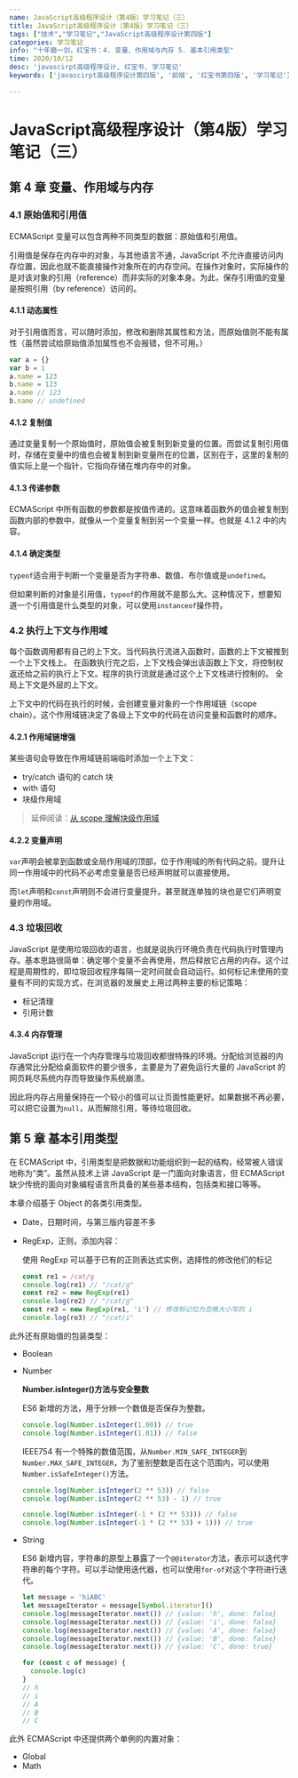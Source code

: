 ```yaml
---
name: JavaScript高级程序设计（第4版）学习笔记（三）
title: JavaScript高级程序设计（第4版）学习笔记（三）
tags: ["技术","学习笔记","JavaScript高级程序设计第四版"]
categories: 学习笔记
info: "十年磨一剑，红宝书：4. 变量、作用域与内存 5. 基本引用类型"
time: 2020/10/12
desc: 'javascirpt高级程序设计, 红宝书, 学习笔记'
keywords: ['javascirpt高级程序设计第四版', '前端', '红宝书第四版', '学习笔记']

---
```


# JavaScript高级程序设计（第4版）学习笔记（三）

## 第 4 章 变量、作用域与内存

### 4.1 原始值和引用值

ECMAScript 变量可以包含两种不同类型的数据：原始值和引用值。

引用值是保存在内存中的对象，与其他语言不通，JavaScript 不允许直接访问内存位置，因此也就不能直接操作对象所在的内存空间。在操作对象时，实际操作的是对该对象的引用（reference）而非实际的对象本身。为此，保存引用值的变量是按照引用（by reference）访问的。

#### 4.1.1 动态属性

对于引用值而言，可以随时添加，修改和删除其属性和方法，而原始值则不能有属性（虽然尝试给原始值添加属性也不会报错，但不可用。）

```javascript
var a = {}
var b = 1
a.name = 123
b.name = 123
a.name // 123
b.name // undefined
```

#### 4.1.2 复制值

通过变量复制一个原始值时，原始值会被复制到新变量的位置。而尝试复制引用值时，存储在变量中的值也会被复制到新变量所在的位置，区别在于，这里的复制的值实际上是一个指针，它指向存储在堆内存中的对象。

#### 4.1.3 传递参数

ECMAScript 中所有函数的参数都是按值传递的。这意味着函数外的值会被复制到函数内部的参数中，就像从一个变量复制到另一个变量一样。也就是 4.1.2 中的内容。

#### 4.1.4 确定类型

`typeof`适合用于判断一个变量是否为字符串、数值、布尔值或是`undefined`。

但如果判断的对象是引用值，`typeof`的作用就不是那么大。这种情况下，想要知道一个引用值是什么类型的对象，可以使用`instanceof`操作符。

### 4.2 执行上下文与作用域

每个函数调用都有自己的上下文。当代码执行流进入函数时，函数的上下文被推到一个上下文栈上。 在函数执行完之后，上下文栈会弹出该函数上下文，将控制权返还给之前的执行上下文。程序的执行流就是通过这个上下文栈进行控制的。 全局上下文是外层的上下文。

上下文中的代码在执行的时候，会创建变量对象的一个作用域链（scope chain）。这个作用域链决定了各级上下文中的代码在访问变量和函数时的顺序。

#### 4.2.1 作用域链增强

某些语句会导致在作用域链前端临时添加一个上下文：

- try/catch 语句的 catch 块
- with 语句
- 块级作用域

> 延伸阅读：[从 scope 理解块级作用域](https://blog.liubasara.info/#/blog/articleDetail/mdroot%2F%E6%8A%80%E6%9C%AF%2F%E4%BB%8Escope%E7%90%86%E8%A7%A3%E5%9D%97%E7%BA%A7%E4%BD%9C%E7%94%A8%E5%9F%9F.md)

#### 4.2.2 变量声明

`var`声明会被拿到函数或全局作用域的顶部，位于作用域的所有代码之前。提升让同一作用域中的代码不必考虑变量是否已经声明就可以直接使用。

而`let`声明和`const`声明则不会进行变量提升。甚至就连单独的块也是它们声明变量的作用域。

### 4.3 垃圾回收

JavaScript 是使用垃圾回收的语言，也就是说执行环境负责在代码执行时管理内存。基本思路很简单：确定哪个变量不会再使用，然后释放它占用的内存。这个过程是周期性的，即垃圾回收程序每隔一定时间就会自动运行。如何标记未使用的变量有不同的实现方式，在浏览器的发展史上用过两种主要的标记策略：

- 标记清理
- 引用计数

#### 4.3.4 内存管理

JavaScript 运行在一个内存管理与垃圾回收都很特殊的环境。分配给浏览器的内存通常比分配给桌面软件的要少很多，主要是为了避免运行大量的 JavaScript 的网页耗尽系统内存而导致操作系统崩溃。

因此将内存占用量保持在一个较小的值可以让页面性能更好。如果数据不再必要，可以把它设置为`null`，从而解除引用，等待垃圾回收。

## 第 5 章 基本引用类型

在 ECMAScript 中，引用类型是把数据和功能组织到一起的结构，经常被人错误地称为“类”。虽然从技术上讲 JavaScript 是一门面向对象语言，但 ECMAScript 缺少传统的面向对象编程语言所具备的某些基本结构，包括类和接口等等。

本章介绍基于 Object 的各类引用类型。

- Date，日期时间，与第三版内容差不多

- RegExp，正则，添加内容：

  使用 RegExp 可以基于已有的正则表达式实例，选择性的修改他们的标记

  ```javascript
  const re1 = /cat/g
  console.log(re1) // "/cat/g"
  const re2 = new RegExp(re1)
  console.log(re2) // "/cat/g"
  const re3 = new RegExp(re1, 'i') // 修改标记位为忽略大小写的 i
  console.log(re3) // "/cat/i"
  ```

此外还有原始值的包装类型：

- Boolean

- Number

  **Number.isInteger()方法与安全整数**

  ES6 新增的方法，用于分辨一个数值是否保存为整数。

  ```javascript
  console.log(Number.isInteger(1.00)) // true
  console.log(Number.isInteger(1.01)) // false
  ```

  IEEE754 有一个特殊的数值范围，从`Number.MIN_SAFE_INTEGER`到`Number.MAX_SAFE_INTEGER`，为了鉴别整数是否在这个范围内，可以使用`Number.isSafeInteger()`方法。

  ```javascript
  console.log(Number.isInteger(2 ** 53)) // false
  console.log(Number.isInteger(2 ** 53) - 1) // true
  
  console.log(Number.isInteger(-1 * (2 ** 53))) // false
  console.log(Number.isInteger(-1 * (2 ** 53) + 1))) // true
  ```

- String

  ES6 新增内容，字符串的原型上暴露了一个`@@iterator`方法，表示可以迭代字符串的每个字符。可以手动使用迭代器，也可以使用`for-of`对这个字符进行迭代。

  ```javascript
  let message = 'hiABC'
  let messageIterator = message[Symbol.iterator]()
  console.log(messageIterator.next()) // {value: 'h', done: false}
  console.log(messageIterator.next()) // {value: 'i', done: false}
  console.log(messageIterator.next()) // {value: 'A', done: false}
  console.log(messageIterator.next()) // {value: 'B', done: false}
  console.log(messageIterator.next()) // {value: 'C', done: true}
  
  for (const c of message) {
    console.log(c)
  }
  // h
  // i
  // A
  // B
  // C
  ```

此外 ECMAScript 中还提供两个单例的内置对象：

- Global
- Math
